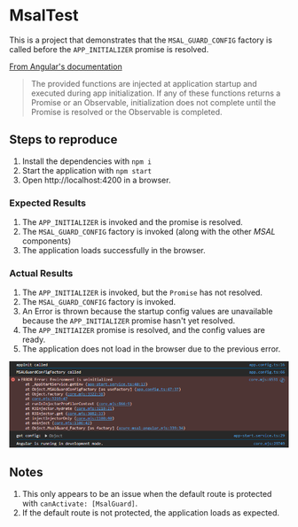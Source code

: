 # MsalTest

This is a project that demonstrates that the `MSAL_GUARD_CONFIG` factory is called before the `APP_INITIALIZER` promise is resolved.

[From Angular's documentation](https://angular.io/api/core/APP_INITIALIZER)
> The provided functions are injected at application startup and executed during app initialization. If any of these functions returns a Promise or an Observable, initialization does not complete until the Promise is resolved or the Observable is completed.


## Steps to reproduce
1. Install the dependencies with `npm i`
2. Start the application with `npm start`
3. Open http://localhost:4200 in a browser.

### Expected Results
1. The `APP_INITIALIZER` is invoked and the promise is resolved.
2. The `MSAL_GUARD_CONFIG` factory is invoked (along with the other *MSAL* components)
3. The application loads successfully in the browser.

### Actual Results
1. The `APP_INITIALIZER` is invoked, but the `Promise` has not resolved.
2. The `MSAL_GUARD_CONFIG` factory is invoked.
3. An Error is thrown because the startup config values are unavailable because the `APP_INITIALIZER` promise hasn't yet resolved.
4. The `APP_INITIAIZER` promise is resolved, and the config values are ready.
5. The application does not load in the browser due to the previous error.

![Console Log Outputs](log.png)

## Notes
1. This only appears to be an issue when the default route is protected with `canActivate: [MsalGuard]`.
2. If the default route is not protected, the application loads as expected.
